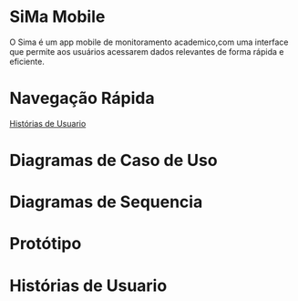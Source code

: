 # SiMa Mobile
O Sima é um app mobile de monitoramento academico,com uma interface que permite aos usuários acessarem dados relevantes de forma rápida e eficiente.

# Navegação Rápida
[Histórias de Usuario](#Histórias-de-Usuario)

# Diagramas de Caso de Uso

# Diagramas de Sequencia

# Protótipo

# Histórias de Usuario
